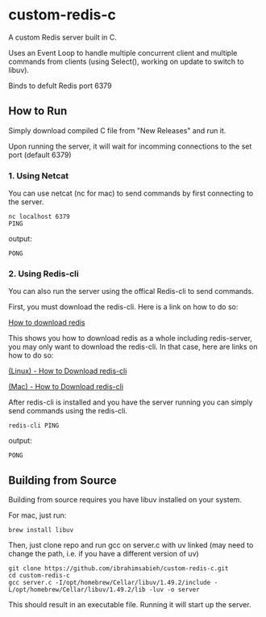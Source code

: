 # custom-redis-c

A custom Redis server built in C.

Uses an Event Loop to handle multiple concurrent client and multiple commands from clients (using Select(), working on update to switch to libuv).

Binds to defult Redis port 6379

## How to Run

Simply download compiled C file from "New Releases" and run it.

Upon running the server, it will wait for incomming connections to the set port (default 6379)

### 1. Using Netcat

You can use netcat (nc for mac) to send commands by first connecting to the server.

```
nc localhost 6379
PING
```
output:
```
PONG
```

### 2. Using Redis-cli

You can also run the server using the offical Redis-cli to send commands.

First, you must download the redis-cli. Here is a link on how to do so:

[How to download redis](https://redis.io/docs/latest/operate/oss_and_stack/install/install-redis/)

This shows you how to download redis as a whole including redis-server, you may only want to download the redis-cli.
In that case, here are links on how to do so:

[(Linux) - How to Download redis-cli](https://www.baeldung.com/linux/redis-client-alone-installation)

[(Mac) - How to Download redis-cli](https://medium.com/nioya/how-to-install-redis-cli-on-mac-os-x-via-homebrew-without-redis-installation-46d9178ceaa8)

After redis-cli is installed and you have the server running you can simply send commands using the redis-cli.

```
redis-cli PING
```
output:
```
PONG
```

## Building from Source

Building from source requires you have libuv installed on your system.

For mac, just run:
```
brew install libuv
```

Then, just clone repo and run gcc on server.c with uv linked (may need to change the path, i.e. if you have a different version of uv)

```
git clone https://github.com/ibrahimsabieh/custom-redis-c.git
cd custom-redis-c
gcc server.c -I/opt/homebrew/Cellar/libuv/1.49.2/include -L/opt/homebrew/Cellar/libuv/1.49.2/lib -luv -o server
```

This should result in an executable file. Running it will start up the server.
